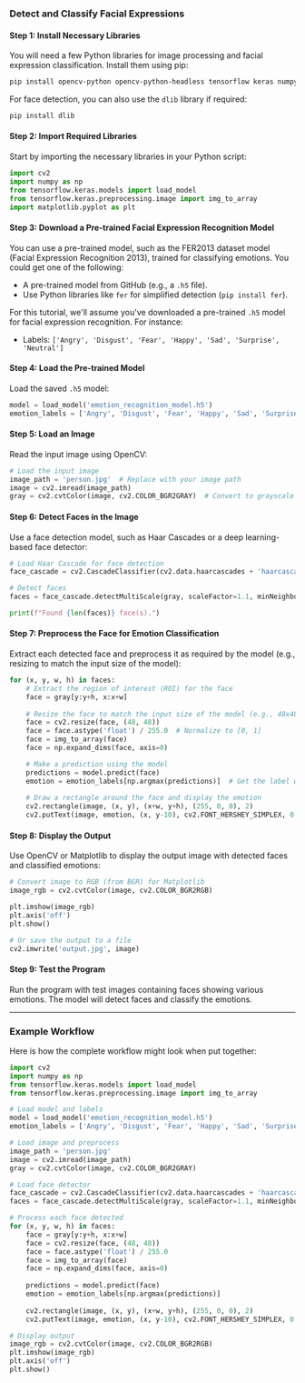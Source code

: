 ### **Detect and Classify Facial Expressions**

#### **Step 1: Install Necessary Libraries**
You will need a few Python libraries for image processing and facial expression classification. Install them using pip:
```bash
pip install opencv-python opencv-python-headless tensorflow keras numpy matplotlib
```

For face detection, you can also use the `dlib` library if required:
```bash
pip install dlib
```

#### **Step 2: Import Required Libraries**
Start by importing the necessary libraries in your Python script:
```python
import cv2
import numpy as np
from tensorflow.keras.models import load_model
from tensorflow.keras.preprocessing.image import img_to_array
import matplotlib.pyplot as plt
```

#### **Step 3: Download a Pre-trained Facial Expression Recognition Model**
You can use a pre-trained model, such as the FER2013 dataset model (Facial Expression Recognition 2013), trained for classifying emotions. You could get one of the following:
- A pre-trained model from GitHub (e.g., a `.h5` file).
- Use Python libraries like `fer` for simplified detection (`pip install fer`).

For this tutorial, we'll assume you've downloaded a pre-trained `.h5` model for facial expression recognition. For instance:
- Labels: `['Angry', 'Disgust', 'Fear', 'Happy', 'Sad', 'Surprise', 'Neutral']`

#### **Step 4: Load the Pre-trained Model**
Load the saved `.h5` model:
```python
model = load_model('emotion_recognition_model.h5')
emotion_labels = ['Angry', 'Disgust', 'Fear', 'Happy', 'Sad', 'Surprise', 'Neutral']
```

#### **Step 5: Load an Image**
Read the input image using OpenCV:
```python
# Load the input image
image_path = 'person.jpg'  # Replace with your image path
image = cv2.imread(image_path)
gray = cv2.cvtColor(image, cv2.COLOR_BGR2GRAY)  # Convert to grayscale for face detection
```

#### **Step 6: Detect Faces in the Image**
Use a face detection model, such as Haar Cascades or a deep learning-based face detector:
```python
# Load Haar Cascade for face detection
face_cascade = cv2.CascadeClassifier(cv2.data.haarcascades + 'haarcascade_frontalface_default.xml')

# Detect faces
faces = face_cascade.detectMultiScale(gray, scaleFactor=1.1, minNeighbors=5, minSize=(30, 30))

print(f"Found {len(faces)} face(s).")
```

#### **Step 7: Preprocess the Face for Emotion Classification**
Extract each detected face and preprocess it as required by the model (e.g., resizing to match the input size of the model):
```python
for (x, y, w, h) in faces:
    # Extract the region of interest (ROI) for the face
    face = gray[y:y+h, x:x+w]
    
    # Resize the face to match the input size of the model (e.g., 48x48 for FER2013)
    face = cv2.resize(face, (48, 48))
    face = face.astype('float') / 255.0  # Normalize to [0, 1]
    face = img_to_array(face)
    face = np.expand_dims(face, axis=0)

    # Make a prediction using the model
    predictions = model.predict(face)
    emotion = emotion_labels[np.argmax(predictions)]  # Get the label with the highest prediction score
    
    # Draw a rectangle around the face and display the emotion
    cv2.rectangle(image, (x, y), (x+w, y+h), (255, 0, 0), 2)
    cv2.putText(image, emotion, (x, y-10), cv2.FONT_HERSHEY_SIMPLEX, 0.9, (255, 0, 0), 2)
```

#### **Step 8: Display the Output**
Use OpenCV or Matplotlib to display the output image with detected faces and classified emotions:
```python
# Convert image to RGB (from BGR) for Matplotlib
image_rgb = cv2.cvtColor(image, cv2.COLOR_BGR2RGB)

plt.imshow(image_rgb)
plt.axis('off')
plt.show()

# Or save the output to a file
cv2.imwrite('output.jpg', image)
```

#### **Step 9: Test the Program**
Run the program with test images containing faces showing various emotions. The model will detect faces and classify the emotions.

---

### **Example Workflow**
Here is how the complete workflow might look when put together:
```python
import cv2
import numpy as np
from tensorflow.keras.models import load_model
from tensorflow.keras.preprocessing.image import img_to_array

# Load model and labels
model = load_model('emotion_recognition_model.h5')
emotion_labels = ['Angry', 'Disgust', 'Fear', 'Happy', 'Sad', 'Surprise', 'Neutral']

# Load image and preprocess
image_path = 'person.jpg'
image = cv2.imread(image_path)
gray = cv2.cvtColor(image, cv2.COLOR_BGR2GRAY)

# Load face detector
face_cascade = cv2.CascadeClassifier(cv2.data.haarcascades + 'haarcascade_frontalface_default.xml')
faces = face_cascade.detectMultiScale(gray, scaleFactor=1.1, minNeighbors=5, minSize=(30, 30))

# Process each face detected
for (x, y, w, h) in faces:
    face = gray[y:y+h, x:x+w]
    face = cv2.resize(face, (48, 48))
    face = face.astype('float') / 255.0
    face = img_to_array(face)
    face = np.expand_dims(face, axis=0)
    
    predictions = model.predict(face)
    emotion = emotion_labels[np.argmax(predictions)]
    
    cv2.rectangle(image, (x, y), (x+w, y+h), (255, 0, 0), 2)
    cv2.putText(image, emotion, (x, y-10), cv2.FONT_HERSHEY_SIMPLEX, 0.9, (255, 0, 0), 2)

# Display output
image_rgb = cv2.cvtColor(image, cv2.COLOR_BGR2RGB)
plt.imshow(image_rgb)
plt.axis('off')
plt.show()
```
